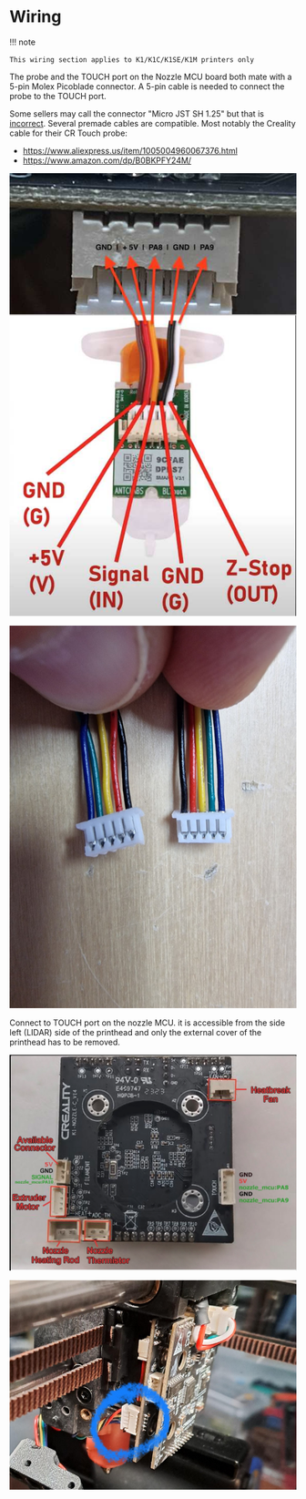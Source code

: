 # Wiring

!!! note

    This wiring section applies to K1/K1C/K1SE/K1M printers only

The probe and the TOUCH port on the Nozzle MCU board both mate with a 5-pin Molex Picoblade connector. A 5-pin cable is needed to connect the probe to the TOUCH port.

Some sellers may call the connector "Micro JST SH 1.25" but that is [incorrect](https://www.reddit.com/r/AskElectronics/comments/m6mibq/comment/gr6w1m0). Several premade cables are compatible. Most notably the Creality cable for their CR Touch probe:

- <https://www.aliexpress.us/item/1005004960067376.html>
- <https://www.amazon.com/dp/B0BKPFY24M/>

![image](assets/images/bltouch_wiring.png)

![image](assets/images/touch_wiring.jpg)

Connect to TOUCH port on the nozzle MCU. it is accessible from the side left (LIDAR) side of the printhead and only the external cover of the printhead has to be removed.

![image](assets/images/nozzle_rear.png)

![image](assets/images/touch_port.png)
